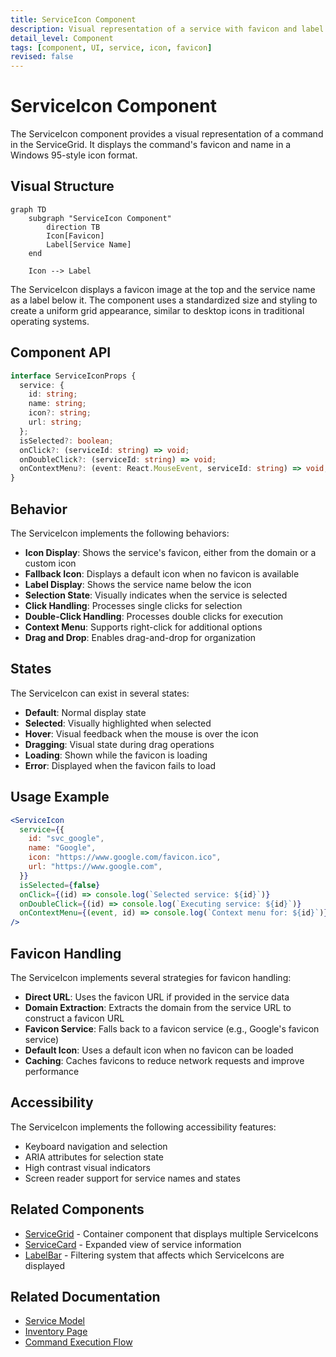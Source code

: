 ```yaml
---
title: ServiceIcon Component
description: Visual representation of a service with favicon and label
detail_level: Component
tags: [component, UI, service, icon, favicon]
revised: false
---
```


# ServiceIcon Component

The ServiceIcon component provides a visual representation of a command in the ServiceGrid. It displays the command's favicon and name in a Windows 95-style icon format.

## Visual Structure

```mermaid
graph TD
    subgraph "ServiceIcon Component"
        direction TB
        Icon[Favicon]
        Label[Service Name]
    end

    Icon --> Label
```

The ServiceIcon displays a favicon image at the top and the service name as a label below it. The component uses a standardized size and styling to create a uniform grid appearance, similar to desktop icons in traditional operating systems.

## Component API

```typescript
interface ServiceIconProps {
  service: {
    id: string;
    name: string;
    icon?: string;
    url: string;
  };
  isSelected?: boolean;
  onClick?: (serviceId: string) => void;
  onDoubleClick?: (serviceId: string) => void;
  onContextMenu?: (event: React.MouseEvent, serviceId: string) => void;
}
```

## Behavior

The ServiceIcon implements the following behaviors:

- **Icon Display**: Shows the service's favicon, either from the domain or a custom icon
- **Fallback Icon**: Displays a default icon when no favicon is available
- **Label Display**: Shows the service name below the icon
- **Selection State**: Visually indicates when the service is selected
- **Click Handling**: Processes single clicks for selection
- **Double-Click Handling**: Processes double clicks for execution
- **Context Menu**: Supports right-click for additional options
- **Drag and Drop**: Enables drag-and-drop for organization

## States

The ServiceIcon can exist in several states:

- **Default**: Normal display state
- **Selected**: Visually highlighted when selected
- **Hover**: Visual feedback when the mouse is over the icon
- **Dragging**: Visual state during drag operations
- **Loading**: Shown while the favicon is loading
- **Error**: Displayed when the favicon fails to load

## Usage Example

```jsx
<ServiceIcon
  service={{
    id: "svc_google",
    name: "Google",
    icon: "https://www.google.com/favicon.ico",
    url: "https://www.google.com",
  }}
  isSelected={false}
  onClick={(id) => console.log(`Selected service: ${id}`)}
  onDoubleClick={(id) => console.log(`Executing service: ${id}`)}
  onContextMenu={(event, id) => console.log(`Context menu for: ${id}`)}
/>
```

## Favicon Handling

The ServiceIcon implements several strategies for favicon handling:

- **Direct URL**: Uses the favicon URL if provided in the service data
- **Domain Extraction**: Extracts the domain from the service URL to construct a favicon URL
- **Favicon Service**: Falls back to a favicon service (e.g., Google's favicon service)
- **Default Icon**: Uses a default icon when no favicon can be loaded
- **Caching**: Caches favicons to reduce network requests and improve performance

## Accessibility

The ServiceIcon implements the following accessibility features:

- Keyboard navigation and selection
- ARIA attributes for selection state
- High contrast visual indicators
- Screen reader support for service names and states

## Related Components

- [ServiceGrid](ServiceGrid.md) - Container component that displays multiple ServiceIcons
- [ServiceCard](ServiceCard.md) - Expanded view of service information
- [LabelBar](LabelBar.md) - Filtering system that affects which ServiceIcons are displayed

## Related Documentation

- [Service Model](../models/service.md)
- [Inventory Page](../pages/inventory.md)
- [Command Execution Flow](../flows/command-execution.md)
